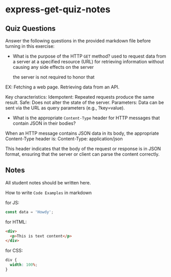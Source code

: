 # express-get-quiz-notes

## Quiz Questions

Answer the following questions in the provided markdown file before turning in this exercise:

- What is the purpose of the HTTP `GET` method?
  used to request data from a server at a specified resource (URL)
  for retrieving information without causing any side effects on the server

  the server is not required to honor that

EX:
Fetching a web page.
Retrieving data from an API.

Key characteristics:
Idempotent: Repeated requests produce the same result.
Safe: Does not alter the state of the server.
Parameters: Data can be sent via the URL as query parameters (e.g., ?key=value).

- What is the appropriate `Content-Type` header for HTTP messages that contain JSON in their bodies?

When an HTTP message contains JSON data in its body, the appropriate Content-Type header is:
Content-Type: application/json

This header indicates that the body of the request or response is in JSON format, ensuring that the server or client can parse the content correctly.

## Notes

All student notes should be written here.

How to write `Code Examples` in markdown

for JS:

```javascript
const data = 'Howdy';
```

for HTML:

```html
<div>
  <p>This is text content</p>
</div>
```

for CSS:

```css
div {
  width: 100%;
}
```
